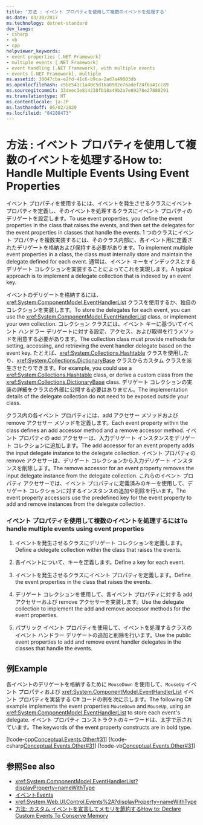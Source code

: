 ```yaml
---
title: '方法 : イベント プロパティを使用して複数のイベントを処理する'
ms.date: 03/30/2017
ms.technology: dotnet-standard
dev_langs:
- csharp
- vb
- cpp
helpviewer_keywords:
- event properties [.NET Framework]
- multiple events [.NET Framework]
- event handling [.NET Framework], with multiple events
- events [.NET Framework], multiple
ms.assetid: 30047cba-e2fd-41c6-b9ca-2ad7a49003db
ms.openlocfilehash: c5be541c1a40c5d16a0502e76adef24f6a41cc89
ms.sourcegitcommit: 33deec3e814238fb18a49b2a7e89278e27888291
ms.translationtype: HT
ms.contentlocale: ja-JP
ms.lasthandoff: 06/02/2020
ms.locfileid: "84288473"
---
```

# <a name="how-to-handle-multiple-events-using-event-properties"></a><span data-ttu-id="53248-102">方法 : イベント プロパティを使用して複数のイベントを処理する</span><span class="sxs-lookup"><span data-stu-id="53248-102">How to: Handle Multiple Events Using Event Properties</span></span>
<span data-ttu-id="53248-103">イベント プロパティを使用するには、イベントを発生させるクラスにイベント プロパティを定義し、そのイベントを処理するクラスにイベント プロパティのデリゲートを設定します。</span><span class="sxs-lookup"><span data-stu-id="53248-103">To use event properties, you define the event properties in the class that raises the events, and then set the delegates for the event properties in classes that handle the events.</span></span> <span data-ttu-id="53248-104">1 つのクラスにイベント プロパティを複数実装するには、そのクラス内部に、各イベント用に定義されたデリゲートを格納および保持する必要があります。</span><span class="sxs-lookup"><span data-stu-id="53248-104">To implement multiple event properties in a class, the class must internally store and maintain the delegate defined for each event.</span></span> <span data-ttu-id="53248-105">通常は、イベント キーをインデックスとするデリゲート コレクションを実装することによってこれを実現します。</span><span class="sxs-lookup"><span data-stu-id="53248-105">A typical approach is to implement a delegate collection that is indexed by an event key.</span></span>  
  
 <span data-ttu-id="53248-106">イベントのデリゲートを格納するには、<xref:System.ComponentModel.EventHandlerList> クラスを使用するか、独自のコレクションを実装します。</span><span class="sxs-lookup"><span data-stu-id="53248-106">To store the delegates for each event, you can use the <xref:System.ComponentModel.EventHandlerList> class, or implement your own collection.</span></span> <span data-ttu-id="53248-107">コレクション クラスには、イベント キーに基づいてイベント ハンドラー デリゲートに対する設定、アクセス、および取得を行うメソッドを用意する必要があります。</span><span class="sxs-lookup"><span data-stu-id="53248-107">The collection class must provide methods for setting, accessing, and retrieving the event handler delegate based on the event key.</span></span> <span data-ttu-id="53248-108">たとえば、<xref:System.Collections.Hashtable> クラスを使用したり、<xref:System.Collections.DictionaryBase> クラスからカスタム クラスを派生させたりできます。</span><span class="sxs-lookup"><span data-stu-id="53248-108">For example, you could use a <xref:System.Collections.Hashtable> class, or derive a custom class from the <xref:System.Collections.DictionaryBase> class.</span></span> <span data-ttu-id="53248-109">デリゲート コレクションの実装の詳細をクラスの外部に公開する必要はありません。</span><span class="sxs-lookup"><span data-stu-id="53248-109">The implementation details of the delegate collection do not need to be exposed outside your class.</span></span>  
  
 <span data-ttu-id="53248-110">クラス内の各イベント プロパティには、add アクセサー メソッドおよび remove アクセサー メソッドを定義します。</span><span class="sxs-lookup"><span data-stu-id="53248-110">Each event property within the class defines an add accessor method and a remove accessor method.</span></span> <span data-ttu-id="53248-111">イベント プロパティの add アクセサーは、入力デリゲート インスタンスをデリゲート コレクションに追加します。</span><span class="sxs-lookup"><span data-stu-id="53248-111">The add accessor for an event property adds the input delegate instance to the delegate collection.</span></span> <span data-ttu-id="53248-112">イベント プロパティの remove アクセサーは、デリゲート コレクションから入力デリゲート インスタンスを削除します。</span><span class="sxs-lookup"><span data-stu-id="53248-112">The remove accessor for an event property removes the input delegate instance from the delegate collection.</span></span> <span data-ttu-id="53248-113">これらのイベント プロパティ アクセサーでは、イベント プロパティに定義済みのキーを使用して、デリゲート コレクションに対するインスタンスの追加や削除を行います。</span><span class="sxs-lookup"><span data-stu-id="53248-113">The event property accessors use the predefined key for the event property to add and remove instances from the delegate collection.</span></span>  
  
### <a name="to-handle-multiple-events-using-event-properties"></a><span data-ttu-id="53248-114">イベント プロパティを使用して複数のイベントを処理するには</span><span class="sxs-lookup"><span data-stu-id="53248-114">To handle multiple events using event properties</span></span>  
  
1. <span data-ttu-id="53248-115">イベントを発生させるクラスにデリゲート コレクションを定義します。</span><span class="sxs-lookup"><span data-stu-id="53248-115">Define a delegate collection within the class that raises the events.</span></span>  
  
2. <span data-ttu-id="53248-116">各イベントについて、キーを定義します。</span><span class="sxs-lookup"><span data-stu-id="53248-116">Define a key for each event.</span></span>  
  
3. <span data-ttu-id="53248-117">イベントを発生させるクラスにイベント プロパティを定義します。</span><span class="sxs-lookup"><span data-stu-id="53248-117">Define the event properties in the class that raises the events.</span></span>  
  
4. <span data-ttu-id="53248-118">デリゲート コレクションを使用して、各イベント プロパティに対する add アクセサーおよび remove アクセサーを実装します。</span><span class="sxs-lookup"><span data-stu-id="53248-118">Use the delegate collection to implement the add and remove accessor methods for the event properties.</span></span>  
  
5. <span data-ttu-id="53248-119">パブリック イベント プロパティを使用して、イベントを処理するクラスのイベント ハンドラー デリゲートの追加と削除を行います。</span><span class="sxs-lookup"><span data-stu-id="53248-119">Use the public event properties to add and remove event handler delegates in the classes that handle the events.</span></span>  
  
## <a name="example"></a><span data-ttu-id="53248-120">例</span><span class="sxs-lookup"><span data-stu-id="53248-120">Example</span></span>  
 <span data-ttu-id="53248-121">各イベントのデリゲートを格納するために `MouseDown` を使用して、`MouseUp` イベント プロパティおよび <xref:System.ComponentModel.EventHandlerList> イベント プロパティを実装する C# コードの例を次に示します。</span><span class="sxs-lookup"><span data-stu-id="53248-121">The following C# example implements the event properties `MouseDown` and `MouseUp`, using an <xref:System.ComponentModel.EventHandlerList> to store each event's delegate.</span></span> <span data-ttu-id="53248-122">イベント プロパティ コンストラクトのキーワードは、太字で示されています。</span><span class="sxs-lookup"><span data-stu-id="53248-122">The keywords of the event property constructs are in bold type.</span></span>  
  
 [!code-cpp[Conceptual.Events.Other#31](../../../samples/snippets/cpp/VS_Snippets_CLR/conceptual.events.other/cpp/example3.cpp#31)]
 [!code-csharp[Conceptual.Events.Other#31](../../../samples/snippets/csharp/VS_Snippets_CLR/conceptual.events.other/cs/example3.cs#31)]
 [!code-vb[Conceptual.Events.Other#31](../../../samples/snippets/visualbasic/VS_Snippets_CLR/conceptual.events.other/vb/example3.vb#31)]  
  
## <a name="see-also"></a><span data-ttu-id="53248-123">参照</span><span class="sxs-lookup"><span data-stu-id="53248-123">See also</span></span>

- <xref:System.ComponentModel.EventHandlerList?displayProperty=nameWithType>
- [<span data-ttu-id="53248-124">イベント</span><span class="sxs-lookup"><span data-stu-id="53248-124">Events</span></span>](index.md)
- <xref:System.Web.UI.Control.Events%2A?displayProperty=nameWithType>
- [<span data-ttu-id="53248-125">方法: カスタム イベントを宣言してメモリを節約する</span><span class="sxs-lookup"><span data-stu-id="53248-125">How to: Declare Custom Events To Conserve Memory</span></span>](../../visual-basic/programming-guide/language-features/events/how-to-declare-custom-events-to-conserve-memory.md)
